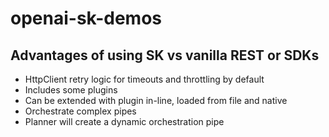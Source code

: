 # openai-sk-demos

## Advantages of using SK vs vanilla REST or SDKs

- HttpClient retry logic for timeouts and throttling by default
- Includes some plugins
- Can be extended with plugin in-line, loaded from file and native
- Orchestrate complex pipes
- Planner will create a dynamic orchestration pipe
